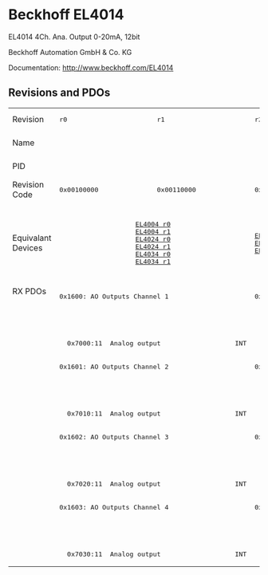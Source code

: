 # Beckhoff EL4014

EL4014 4Ch. Ana. Output 0-20mA, 12bit

Beckhoff Automation GmbH & Co. KG

Documentation: <a href="http://www.beckhoff.com/EL4014">http://www.beckhoff.com/EL4014</a>

## Revisions and PDOs
<table>
<tr >
<td class="first">Revision</td>
<td ><pre>r0</pre></td>
<td ><pre>r1</pre></td>
<td ><pre>r2</pre></td>
<td ><pre>r3</pre></td>
<td ><pre>r4</pre></td>
<td ><pre>r5</pre></td>
</tr>
<tr >
<td class="first">Name</td>
<td  colspan=6 align="center"><pre>EL4014 4Ch. Ana. Output 0-20mA, 12bit</pre></td>
</tr>
<tr >
<td class="first">PID</td>
<td  colspan=6 align="center"><pre>0x0fae3052</pre></td>
</tr>
<tr >
<td class="first">Revision Code</td>
<td ><pre>0x00100000</pre></td>
<td ><pre>0x00110000</pre></td>
<td ><pre>0x00120000</pre></td>
<td ><pre>0x00130000</pre></td>
<td ><pre>0x00140000</pre></td>
<td ><pre>0x00150000</pre></td>
</tr>
<tr >
<td class="first">Equivalant Devices</td>
<td  colspan=2 align="center"><pre><a href="EL4004">EL4004 r0</a><br/><a href="EL4004">EL4004 r1</a><br/><a href="EL4024">EL4024 r0</a><br/><a href="EL4024">EL4024 r1</a><br/><a href="EL4034">EL4034 r0</a><br/><a href="EL4034">EL4034 r1</a></pre></td>
<td ><pre><a href="EL4004">EL4004 r2</a><br/><a href="EL4024">EL4024 r2</a><br/><a href="EL4034">EL4034 r2</a></pre></td>
<td  colspan=2 align="center"><pre><a href="EJ4004">EJ4004 r4</a><br/><a href="EJ4024">EJ4024 r4</a><br/><a href="EL4004">EL4004 r3</a><br/><a href="EL4004">EL4004 r4</a><br/><a href="EL4024">EL4024 r3</a><br/><a href="EL4024">EL4024 r4</a><br/><a href="EL4024">EL4024 r5</a><br/><a href="EL4034">EL4034 r3</a><br/><a href="EL4034">EL4034 r4</a></pre></td>
<td ><pre><a href="EL4004">EL4004 r5</a><br/><a href="EL4024">EL4024 r6</a><br/><a href="EL4034">EL4034 r5</a></pre></td>
</tr>
<tr class="rxpdo pdosection">
<td class="first" rowspan=12 valign=top>RX PDOs</td>
<td colspan=2 align="left"><pre>0x1600: AO Outputs Channel 1</pre></td>
<td><pre>0x1600: AO Output Channel 1</pre></td>
<td colspan=3 align="left"><pre>0x1600: AO Outputs Channel 1</pre></td>
<td></td>
</tr>
<tr class="rxpdo">
<td  colspan=2 align="left"></td>
<td ><pre>  0x7000:01  Analog output                   INT</pre></td>
<td  colspan=3 align="left"></td>
</tr>
<tr class="rxpdo">
<td  colspan=2 align="left"><pre>  0x7000:11  Analog output                   INT</pre></td>
<td ></td>
<td  colspan=3 align="left"><pre>  0x7000:11  Analog output                   INT</pre></td>
</tr>
<tr class="rxpdo pdosection">
<td  colspan=2 align="left"><pre>0x1601: AO Outputs Channel 2</pre></td>
<td ><pre>0x1601: AO Output Channel 2</pre></td>
<td  colspan=3 align="left"><pre>0x1601: AO Outputs Channel 2</pre></td>
</tr>
<tr class="rxpdo">
<td  colspan=2 align="left"></td>
<td ><pre>  0x7010:01  Analog output                   INT</pre></td>
<td  colspan=3 align="left"></td>
</tr>
<tr class="rxpdo">
<td  colspan=2 align="left"><pre>  0x7010:11  Analog output                   INT</pre></td>
<td ></td>
<td  colspan=3 align="left"><pre>  0x7010:11  Analog output                   INT</pre></td>
</tr>
<tr class="rxpdo pdosection">
<td  colspan=2 align="left"><pre>0x1602: AO Outputs Channel 3</pre></td>
<td ><pre>0x1602: AO Output Channel 3</pre></td>
<td  colspan=3 align="left"><pre>0x1602: AO Outputs Channel 3</pre></td>
</tr>
<tr class="rxpdo">
<td  colspan=2 align="left"></td>
<td ><pre>  0x7020:01  Analog output                   INT</pre></td>
<td  colspan=3 align="left"></td>
</tr>
<tr class="rxpdo">
<td  colspan=2 align="left"><pre>  0x7020:11  Analog output                   INT</pre></td>
<td ></td>
<td  colspan=3 align="left"><pre>  0x7020:11  Analog output                   INT</pre></td>
</tr>
<tr class="rxpdo pdosection">
<td  colspan=2 align="left"><pre>0x1603: AO Outputs Channel 4</pre></td>
<td ><pre>0x1603: AO Output Channel 4</pre></td>
<td  colspan=3 align="left"><pre>0x1603: AO Outputs Channel 4</pre></td>
</tr>
<tr class="rxpdo">
<td  colspan=2 align="left"></td>
<td ><pre>  0x7030:01  Analog output                   INT</pre></td>
<td  colspan=3 align="left"></td>
</tr>
<tr class="rxpdo">
<td  colspan=2 align="left"><pre>  0x7030:11  Analog output                   INT</pre></td>
<td ></td>
<td  colspan=3 align="left"><pre>  0x7030:11  Analog output                   INT</pre></td>
</tr>
</table>
